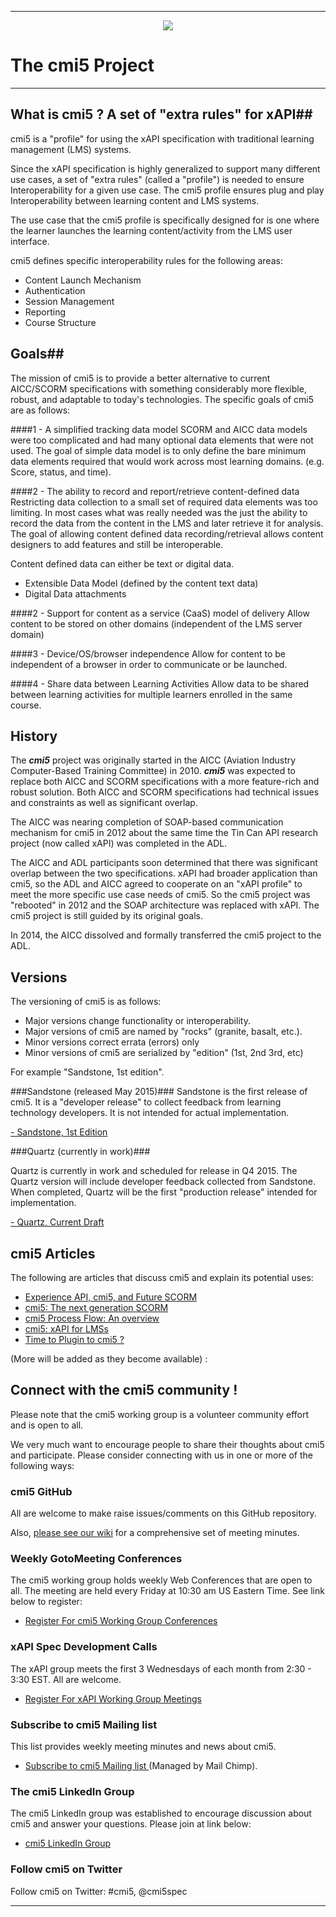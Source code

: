 
----------

<p>
<p align=center><img src="https://cloud.githubusercontent.com/assets/1656316/9965238/bc9deb2c-5de9-11e5-9954-63aa03873f88.png" align=center></p>



# The cmi5 Project #

---

## What is cmi5 ? A set of "extra rules" for xAPI##


cmi5 is a "profile" for using the xAPI specification with traditional learning management (LMS) systems.  

Since the xAPI specification is highly generalized to support many different use cases, a set of "extra rules" (called a "profile") is needed to ensure Interoperability for a given use case. The cmi5 profile ensures plug and play Interoperability between learning content and LMS systems. 

The use case that the cmi5 profile is specifically designed for is one where the learner launches the learning content/activity from the LMS user interface.  

cmi5 defines specific interoperability rules for the following areas:

- Content Launch Mechanism
- Authentication
- Session Management
- Reporting
- Course Structure



## Goals##

The mission of cmi5 is to provide a better alternative to current AICC/SCORM specifications with something considerably more flexible, robust, and adaptable to today's technologies.  The specific goals of cmi5 are as follows:

####1 - A simplified tracking data model
SCORM and AICC data models were too complicated and had many optional data elements that were not used.  The goal of simple data model is to only define the bare minimum data elements required that would work across most learning domains. (e.g. Score, status, and time).

####2 - The ability to record and report/retrieve content-defined data
Restricting data collection to a small set of required data elements was too limiting.  In most cases what was really needed was the just the ability to record the data from the content in the LMS and later retrieve it for analysis. The goal of allowing content defined data recording/retrieval allows content designers to add features and still be interoperable.

Content defined data can either be text or digital data. 

- Extensible Data Model (defined by the content text data)
- Digital Data attachments 


####2 - Support for content as a service (CaaS) model of delivery
Allow content to be stored on other domains (independent of the LMS server domain)

####3 - Device/OS/browser independence
Allow for content to be independent of a browser in order to communicate or be launched.

####4 - Share data between Learning Activities
Allow data to be shared between learning activities for multiple learners enrolled in the same course.


## History ##

The ***cmi5*** project was originally started in the AICC (Aviation Industry Computer-Based Training Committee) in 2010.  ***cmi5*** was expected to replace both AICC and SCORM specifications with a more feature-rich and robust solution.  Both AICC and SCORM specifications had technical issues and constraints as well as significant overlap.

The AICC was nearing completion of SOAP-based communication mechanism for cmi5 in 2012 about the same time the Tin Can API research project (now called xAPI) was completed in the ADL. 

The AICC and ADL participants soon determined that there was significant overlap between the two specifications.  xAPI had broader application than cmi5, so the ADL and AICC agreed to cooperate on an "xAPI profile" to meet the more specific use case needs of cmi5.  So the cmi5 project was "rebooted" in 2012 and the SOAP architecture was replaced with xAPI. The cmi5 project is still guided by its original goals.
  
In 2014, the AICC  dissolved and formally transferred the cmi5 project to the ADL.


## Versions ##

The versioning of cmi5 is as follows:

- Major versions change functionality or interoperability.
- Major versions of cmi5 are named by "rocks" (granite, basalt, etc.). 
- Minor versions correct errata (errors) only
- Minor versions of cmi5 are serialized by "edition"  (1st, 2nd 3rd, etc)

For example "Sandstone, 1st edition".

###Sandstone (released May 2015)###
Sandstone is the first release of cmi5.  It is a "developer release" to collect feedback from learning technology developers.  It is not intended for actual implementation.  

[- Sandstone, 1st Edition](https://github.com/AICC/CMI-5_Spec_Current/tree/sandstone-release)

###Quartz (currently in work)###

Quartz is currently in work and scheduled for release in Q4 2015.  The Quartz version will include developer feedback collected from Sandstone.  When completed, Quartz will be the first "production release" intended for implementation.

[- Quartz, Current Draft ](https://github.com/AICC/CMI-5_Spec_Current/tree/quartz)


## cmi5 Articles ##

The following are articles that discuss cmi5 and explain its potential uses: 


- [Experience API, cmi5, and Future SCORM](http://bit.ly/1Pjad2W)
- [cmi5: The next generation SCORM]( http://risc-inc.com/blog/the-next-generation-scorm-cmi-5/ )
- [cmi5 Process Flow: An overview](http://risc-inc.com/blog/cmi-5-overview-process-flow/)
- [cmi5: xAPI for LMSs]( http://www.slideshare.net/BillMcDonald3/cmi5xapicamp-50890282 )
- [Time to Plugin to cmi5 ?](https://www.linkedin.com/pulse/time-plugin-cmi5-bill-mcdonald)


 (More will be added as they become available) :

## Connect with the cmi5 community !

Please note that the cmi5 working group is a volunteer community effort and is open to all.  

We very much want to encourage people to share their thoughts about cmi5 and participate.  Please consider connecting with us in one or more of the following ways:

### cmi5 GitHub

All are welcome to make raise issues/comments on this GitHub repository.

Also, [please see our wiki](https://github.com/AICC/CMI-5_Spec_Current/wiki) for a comprehensive set of meeting minutes.

### Weekly GotoMeeting Conferences

The cmi5 working group holds weekly Web Conferences that are open to all.  The meeting are held every Friday at 10:30 am US Eastern Time. See link below to register:

- [Register For cmi5 Working Group Conferences](https://attendee.gotowebinar.com/register/9089690481445095682)

### xAPI Spec Development Calls

The xAPI group meets the first 3 Wednesdays of each month from 2:30 - 3:30 EST.  All are welcome.

- [Register For xAPI Working Group Meetings](https://attendee.gotowebinar.com/register/279276321478091778)

### Subscribe to cmi5 Mailing list
This list provides weekly meeting minutes and news about cmi5.

- [Subscribe to cmi5 Mailing list ](http://eepurl.com/bjlA01) (Managed by Mail Chimp).  

### The cmi5 LinkedIn Group
The cmi5 LinkedIn group was established to encourage discussion about cmi5 and answer your questions.  Please join at link below:

- [cmi5 LinkedIn Group](http://www.linkedin.com/grp/home?gid=3943740)


### Follow cmi5 on Twitter
Follow cmi5 on Twitter: #cmi5, @cmi5spec 


----------
